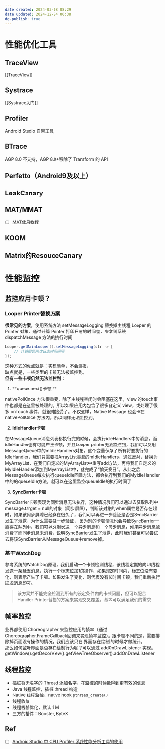 ```yaml
---
date created: 2024-03-08 08:29
date updated: 2024-12-24 00:38
dg-publish: true
---
```


# 性能优化工具

## TraceView

[[TraceView]]

## Systrace

[[Systrace入门]]

## Profiler

Android Studio 自带工具

## BTrace

AGP 8.0 不支持，AGP 8.0+移除了 Transform 的 API

## Perfetto（Android9及以上）

## LeakCanary

## MAT/MMAT

- [ ] [MAT使用教程](https://blog.csdn.net/itomge/article/details/48719527)

## KOOM

## Matrix的ResouceCanary

# 性能监控

## 监控应用卡顿？

### Looper Printer替换方案

**很常见的方案**，使用系统方法 setMessageLogging 替换掉主线程 Looper 的 Printer 对象，通过计算 Printer 打印日志的时间差，来拿到系统 dispatchMessage 方法的执行时间

```java
Looper.getMainLooper().setMessageLogging(str -> {
    // 计算相邻两次日志时间间隔
});
```

这种方式的优点就是：实现简单，不会漏报，<br />缺点就是，一些类型的卡顿无法被监控到。<br />**但有一些卡顿仍然无法监控到：**

1. **queue.next()卡顿 **

nativePollOnce 方法很重要，除了主线程空闲时会阻塞在这里，view 的touch事件也都是在这里被处理的。所以如果应用内包含了很多自定义 view，或处理了很多 onTouch 事件，就很难接受了。不仅这样，Native Message 也会卡在 nativePollOnce 方法内，所以同样无法监控到。

2. **IdleHandler卡顿**

在MessageQueue消息列表都执行完的时候，会执行idleHandlers中的消息，而idleHandler也有可能产生卡顿，并且Looper printer无法监控到，我们可以反射MessageQueue中的mIdleHandlers对象，这个变量保存了所有将要执行的IdleHandler，我们只需要把ArrayList类型的mIdleHandlers，通过反射，替换为MyArrayList，在我们自定义的MyArrayList中重写add方法，再将我们自定义的MyIdleHandler添加到MyArrayList中，就完成了“偷天换日”。从此之后MessageQueue每次执行queueIdle回调方法，都会执行到我们的MyIdleHandler中的的queueIdle方法，就可以在这里监控queueIdle的执行时间了

3. **SyncBarrier卡顿**

SyncBarrier卡顿表现为同步消息无法执行，这种情况我们可以通过去获取队列中message.target = null的对象（同步屏障），判断该对象的when属性是否存在超时，如果该同步屏障已经存在很久了，我们可以再进一步验证是否是SyncBarrier发生了泄露，为什么需要进一步验证， 因为别的卡顿情况也会导致SyncBarrier一直存在队列中，我们可以分别发送一个异步消息和一个同步消息，如果异步消息被消费了而同步消息未消费，说明SyncBarrier发生了泄露，此时我们甚至可以尝试去将该SyncBarrier从MessageQueue中remove掉。

### 基于WatchDog

参考系统的WatchDog原理，我们启动一个卡顿检测线程，该线程定期的向UI线程发送一条延迟消息，执行一个标志位加1的操作，如果规定时间内，标志位没有变化，则表示产生了卡顿。如果发生了变化，则代表没有长时间卡顿，我们重新执行延迟消息即可。

> 该方案并不能完全检测到所有的设定条件内的卡顿问题，但可以配合Handler Printer替换的方案来实现交叉覆盖，基本可以满足我们的需求

## 帧率监控

业界都使用 Choreographer 来监控应用的帧率（通过Choreographer.FrameCallback回调来实现帧率监控）。跟卡顿不同的是，需要排除掉页面没有操作的情况，我们应该只在 界面存在绘制 的时候才做统计。<br />那么如何监听界面是否存在绘制行为呢？可以通过 addOnDrawListener 实现。<br />getWindow().getDecorView().getViewTreeObserver().addOnDrawListener

## 线程监控

- 插桩将无名字的 Thread 添加名字，在监控的时候能得到更有效的信息
- Java 线程监控，插桩 thread 构造
- Native 线程监控，native hook `pthread_create()`
- 线程收敛
- 线程栈帧优化，默认 1 M
- 三方的插件：Booster, ByteX

## Ref

- [ ] [Android Studio 中 CPU Profiler 系统性能分析工具的使用](https://juejin.cn/post/7098548053136637983)
